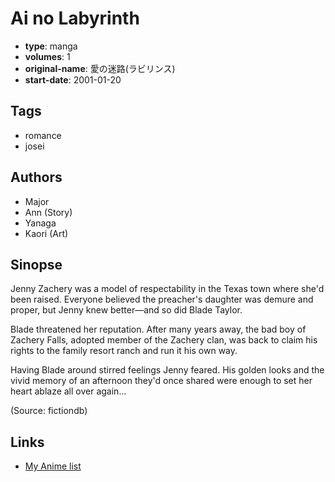 # Ai no Labyrinth

-   **type**: manga
-   **volumes**: 1
-   **original-name**: 愛の迷路(ラビリンス)
-   **start-date**: 2001-01-20

## Tags

-   romance
-   josei

## Authors

-   Major
-   Ann (Story)
-   Yanaga
-   Kaori (Art)

## Sinopse

Jenny Zachery was a model of respectability in the Texas town where she'd been raised. Everyone believed the preacher's daughter was demure and proper, but Jenny knew better—and so did Blade Taylor.

Blade threatened her reputation. After many years away, the bad boy of Zachery Falls, adopted member of the Zachery clan, was back to claim his rights to the family resort ranch and run it his own way.

Having Blade around stirred feelings Jenny feared. His golden looks and the vivid memory of an afternoon they'd once shared were enough to set her heart ablaze all over again...

(Source: fictiondb)

## Links

-   [My Anime list](https://myanimelist.net/manga/73227/Ai_no_Labyrinth)
